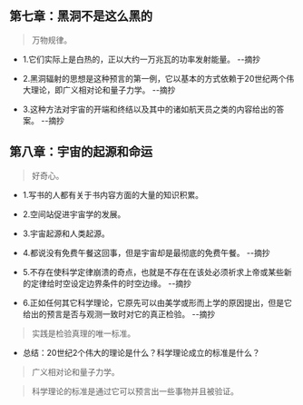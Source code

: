 ## 第七章：黑洞不是这么黑的

>万物规律。

- 1.它们实际上是白热的，正以大约一万兆瓦的功率发射能量。 --摘抄

- 2.黑洞辐射的思想是这种预言的第一例，它以基本的方式依赖于20世纪两个伟大理论，即广义相对论和量子力学。 --摘抄

- 3.这种方法对宇宙的开端和终结以及其中的诸如航天员之类的内容给出的答案。 --摘抄

## 第八章：宇宙的起源和命运

>好奇心。

- 1.写书的人都有关于书内容方面的大量的知识积累。

- 2.空间站促进宇宙学的发展。

- 3.宇宙起源和人类起源。

- 4.都说没有免费午餐这回事，但是宇宙却是最彻底的免费午餐。 --摘抄

- 5.不存在使科学定律崩溃的奇点，也就是不存在在该处必须祈求上帝或某些新的定律给时空设定边界条件的时空边缘。 --摘抄

- 6.正如任何其它科学理论，它原先可以由美学或形而上学的原因提出，但是它给出的预言是否与观测一致时对它的真正检验。 --摘抄

>实践是检验真理的唯一标准。

- 总结：20世纪2个伟大的理论是什么？科学理论成立的标准是什么？

>广义相对论和量子力学。

>科学理论的标准是通过它可以预言出一些事物并且被验证。
